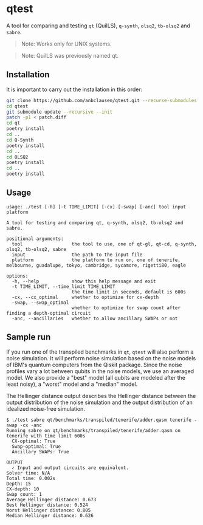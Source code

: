 # qtest

A tool for comparing and testing `qt` (QuilLS), `q-synth`, `olsq2`, `tb-olsq2` and `sabre`.

> Note: Works only for UNIX systems.

> Note: QuilLS was previously named qt.

## Installation

It is important to carry out the installation in this order:

```bash
git clone https://github.com/anbclausen/qtest.git --recurse-submodules
cd qtest
git submodule update --recursive --init 
patch -p1 < patch.diff
cd qt
poetry install
cd ..
cd Q-Synth
poetry install
cd ..
cd OLSQ2
poetry install
cd ..
poetry install
```

## Usage

```text
usage: ./test [-h] [-t TIME_LIMIT] [-cx] [-swap] [-anc] tool input platform

A tool for testing and comparing qt, q-synth, olsq2, tb-olsq2 and sabre.

positional arguments:
  tool                  the tool to use, one of qt-gl, qt-cd, q-synth, olsq2, tb-olsq2, sabre
  input                 the path to the input file
  platform              the platform to run on, one of tenerife, melbourne, guadalupe, tokyo, cambridge, sycamore, rigetti80, eagle

options:
  -h, --help            show this help message and exit
  -t TIME_LIMIT, --time_limit TIME_LIMIT
                        the time limit in seconds, default is 600s
  -cx, --cx_optimal     whether to optimize for cx-depth
  -swap, --swap_optimal
                        whether to optimize for swap count after finding a depth-optimal circuit
  -anc, --ancillaries   whether to allow ancillary SWAPs or not
```

## Sample run

If you run one of the transpiled benchmarks in `qt`, `qtest` will also perform a noise simulation. It will perform noise simulation based on the noise models of IBM's quantum computers from the Qiskit package. Since the noise profiles vary a lot between qubits in the noise models, we use an averaged model. We also provide a "best" model (all qubits are modeled after the least noisy), a "worst" model and a "median" model.

The Hellinger distance output describes the Hellinger distance between the output distribution of the noise simulation and the output distribution of an idealized noise-free simulation.

```text
$ ./test sabre qt/benchmarks/transpiled/tenerife/adder.qasm tenerife -swap -cx -anc
Running sabre on qt/benchmarks/transpiled/tenerife/adder.qasm on tenerife with time limit 600s
  CX-optimal: True
  Swap-optimal: True
  Ancillary SWAPs: True

OUTPUT
  ✓ Input and output circuits are equivalent.
Solver time: N/A
Total time: 0.002s
Depth: 15
CX-depth: 10
Swap count: 1
Average Hellinger distance: 0.673
Best Hellinger distance: 0.524
Worst Hellinger distance: 0.805
Median Hellinger distance: 0.626
```
